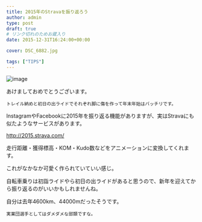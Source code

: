 ```yaml
---
title: 2015年のStravaを振り返ろう
author: admin
type: post
draft: true
# リンク切れのためお蔵入り
date: 2015-12-31T16:24:00+00:00

cover: DSC_6882.jpg

tags: ["TIPS"]
---
```


![image](./DSC_6882.jpg)

あけましておめでとうございます。

    トレイル納めと初日の出ライドでそれぞれ脚に傷を作って年末年始はバッチリです。

InstagramやFacebookに2015年を振り返る機能がありますが、実はStravaにも似たようなサービスがあります。

<http://2015.strava.com/>

走行距離・獲得標高・KOM・Kudo数などをアニメーションに変換してくれます。

これがなかなか可愛く作られていていい感じ。

自転車乗りは初詣ライドやら初日の出ライドがあると思うので、新年を迎えてから振り返るのがいいかもしれませんね。

自分は去年4600km、44000mだったそうです。

    実業団選手としてはダメダメな部類ですな。
